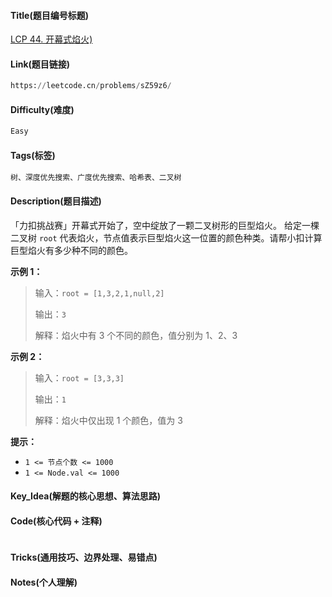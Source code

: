 #### Title(题目编号标题)
<a href="https://leetcode.cn/problems/sZ59z6/">LCP 44. 开幕式焰火)</a>
#### Link(题目链接)

```python
https://leetcode.cn/problems/sZ59z6/
```

#### Difficulty(难度)

```python
Easy
```

#### Tags(标签)
```python
树、深度优先搜索、广度优先搜索、哈希表、二叉树
```

#### Description(题目描述)

「力扣挑战赛」开幕式开始了，空中绽放了一颗二叉树形的巨型焰火。
给定一棵二叉树 `root` 代表焰火，节点值表示巨型焰火这一位置的颜色种类。请帮小扣计算巨型焰火有多少种不同的颜色。

**示例 1：**

>输入：`root = [1,3,2,1,null,2]`
>
>输出：`3`
>
>解释：焰火中有 3 个不同的颜色，值分别为 1、2、3

**示例 2：**
>输入：`root = [3,3,3]`
>
>输出：`1`
>
>解释：焰火中仅出现 1 个颜色，值为 3

**提示：**
- `1 <= 节点个数 <= 1000`
- `1 <= Node.val <= 1000`




#### Key_Idea(解题的核心思想、算法思路)


#### Code(核心代码 + 注释)

```python

```

#### Tricks(通用技巧、边界处理、易错点)



#### Notes(个人理解)



